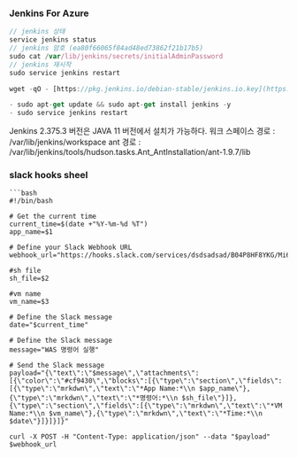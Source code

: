 ### Jenkins For Azure

```javascript
// jenkins 상태
service jenkins status
// jenkins 암호 (ea80f66065f84ad48ed73862f21b17b5)
sudo cat /var/lib/jenkins/secrets/initialAdminPassword
// jenkins 재시작
sudo service jenkins restart

wget -qO - [https://pkg.jenkins.io/debian-stable/jenkins.io.key](https://pkg.jenkins.io/debian-stable/jenkins.io.key) | sudo apt-key add - sh -c 'echo deb [https://pkg.jenkins.io/debian-stable](https://pkg.jenkins.io/debian-stable) binary/ > /etc/apt/sources.list.d/jenkins.list'

- sudo apt-get update && sudo apt-get install jenkins -y
- sudo service jenkins restart
```

Jenkins 2.375.3 버전은 JAVA 11 버전에서 설치가 가능하다.
워크 스페이스 경로 : /var/lib/jenkins/workspace
ant 경로 : /var/lib/jenkins/tools/hudson.tasks.Ant_AntInstallation/ant-1.9.7/lib


### slack hooks sheel

```shell
```bash
#!/bin/bash

# Get the current time
current_time=$(date +"%Y-%m-%d %T")
app_name=$1

# Define your Slack Webhook URL
webhook_url="https://hooks.slack.com/services/dsdsadsad/B04P8HF8YKG/Mi6pyBbRU5fC1lkXgT9xykSR"

#sh file
sh_file=$2

#vm name
vm_name=$3

# Define the Slack message
date="$current_time"

# Define the Slack message
message="WAS 명령어 실행"

# Send the Slack message
payload="{\"text\":\"$message\",\"attachments\":[{\"color\":\"#cf9430\",\"blocks\":[{\"type\":\"section\",\"fields\":[{\"type\":\"mrkdwn\",\"text\":\"*App Name:*\\n $app_name\"},{\"type\":\"mrkdwn\",\"text\":\"*명령어:*\\n $sh_file\"}]},{\"type\":\"section\",\"fields\":[{\"type\":\"mrkdwn\",\"text\":\"*VM Name:*\\n $vm_name\"},{\"type\":\"mrkdwn\",\"text\":\"*Time:*\\n $date\"}]}]}]}"

curl -X POST -H "Content-Type: application/json" --data "$payload" $webhook_url

```
```
